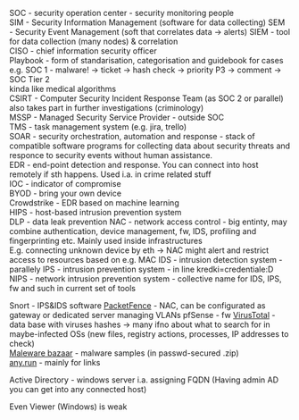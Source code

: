 SOC - security operation center - security monitoring people  
SIM - Security Information Management (software for data collecting)
SEM - Security Event Management (soft that correlates data -> alerts)
SIEM - tool for data collection (many nodes) & correlation  
CISO - chief information security officer  
Playbook - form of standarisation, categorisation and guidebook for cases  
e.g. SOC 1 - malware! -> ticket -> hash check -> priority P3 -> comment -> SOC Tier 2  
kinda like medical algorithms  
CSIRT - Computer Security Incident Response Team (as SOC 2 or parallel)  
also takes part in further investigations (criminology)  
MSSP - Managed Security Service Provider - outside SOC  
TMS - task management system (e.g. jira, trello)  
SOAR - security orchestration, automation and response - stack of compatible software programs for collecting data about security threats and responce to security events without human assistance.  
EDR - end-point detection and response. You can connect into host remotely if sth happens. Used i.a. in crime related stuff  
IOC - indicator of compromise  
BYOD - bring your own device  
Crowdstrike - EDR based on machine learning  
HIPS - host-based intrusion prevention system  
DLP - data leak prevention
NAC - network access control - big entinty, may combine authentication, device management, fw, IDS, profiling and fingerprinting etc. Mainly used inside infrastructures  
E.g. connecting unknown device by eth -> NAC might alert and restrict access to resources based on e.g. MAC
IDS - intrusion detection system - parallely
IPS - intrusion prevention system - in line
kredki=credentiale:D
NIPS - network intrusion prevention system - collective name for IDS, IPS, fw and such in current set of tools

Snort - IPS&IDS software
[PacketFence](https://www.packetfence.org/about.html) - NAC, can be configurated as gateway or dedicated server managing VLANs
pfSense - fw
[VirusTotal](https://www.virustotal.com/gui/home/upload) - data base with viruses hashes -> many ifno about what to search for in maybe-infected OSs (new files, registry actions, processes, IP addresses to check)  
[Maleware bazaar](https://bazaar.abuse.ch/browse/) - malware samples (in passwd-secured .zip)  
[any.run](https://any.run/) - mainly for links  


Active Directory - windows server i.a. assigning FQDN
(Having admin AD you can get into any connected host)

Even Viewer (Windows) is weak

